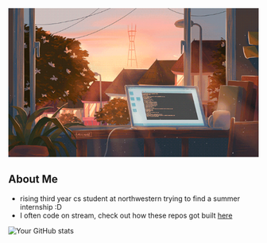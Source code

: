 <img src="./img.gif" width="600" height="300" />

##  About Me
- rising third year cs student at northwestern trying to find a summer internship :D
- I often code on stream, check out how these repos got built [here](https://www.youtube.com/@aiden-lee1)

<!-- ## 📊 GitHub Stats --> 
![Your GitHub stats](https://github-readme-stats-gray-psi-17.vercel.app/api?username=aiden-lee11&hide=issues&show_icons=true&theme=rose_pine)
